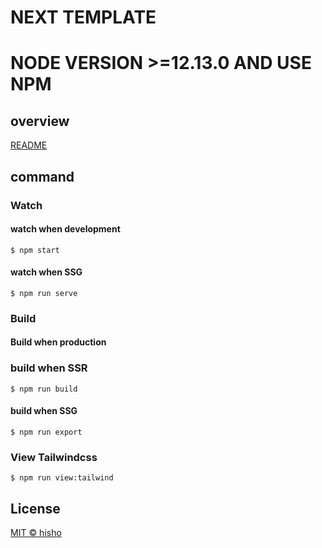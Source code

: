 # NEXT TEMPLATE
# NODE VERSION >=12.13.0 AND USE NPM

## overview
[README](./document/README.md)

## command

### Watch

#### watch when development

```shell script
$ npm start
```

#### watch when SSG

```shell script
$ npm run serve
```

### Build

#### Build when production

### build when SSR

```shell script
$ npm run build
```

#### build when SSG

```shell script
$ npm run export
```

### View Tailwindcss

```shell script
$ npm run view:tailwind
```

## License

[MIT © hisho](./LICENSE)
